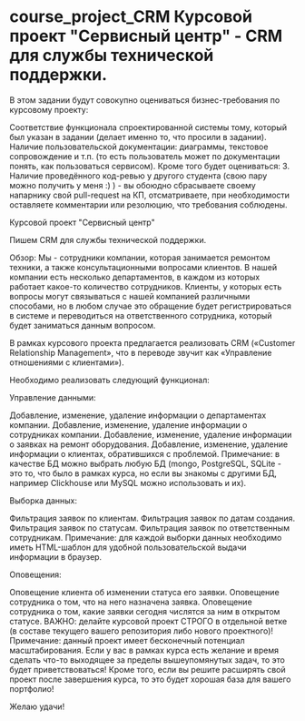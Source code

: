 # course_project_CRM Курсовой проект "Сервисный центр" - CRM для службы технической поддержки.


В этом задании будут совокупно оцениваться бизнес-требования по курсовому проекту:

Соответствие функционала спроектированной системы тому, который был указан в задании (делает именно то, что просили в задании).
Наличие пользовательской документации: диаграммы, текстовое сопровождение и т.п. (то есть пользователь может по документации понять, как пользоваться сервисом).
Кроме того будет оцениваться: 3. Наличие проведённого код-ревью у другого студента (свою пару можно получить у меня :) ) - вы обоюдно сбрасываете своему напарнику свой pull-request на КП, отсматриваете, при необходимости оставляете комментарии или резолюцию, что требования соблюдены.

Курсовой проект "Сервисный центр"

Пишем CRM для службы технической поддержки.

Обзор: Мы - сотрудники компании, которая занимается ремонтом техники, а также консультационными вопросами клиентов. В нашей компании есть несколько департаментов, в каждом из которых работает какое-то количество сотрудников. Клиенты, у которых есть вопросы могут связываться с нашей компанией различными способами, но в любом случае это обращение будет регистрироваться в системе и переводиться на ответственного сотрудника, который будет заниматься данным вопросом.

В рамках курсового проекта предлагается реализовать CRM («Customer Relationship Management», что в переводе звучит как «Управление отношениями с клиентами»).

Необходимо реализовать следующий функционал:

Управление данными:

Добавление, изменение, удаление информации о департаментах компании.
Добавление, изменение, удаление информации о сотрудниках компании.
Добавление, изменение, удаление информации о заявках на ремонт оборудования.
Добавление, изменение, удаление информации о клиентах, обратившихся с проблемой.
Примечание: в качестве БД можно выбрать любую БД (mongo, PostgreSQL, SQLite - это то, что было в рамках курса, но если вы знакомы с другими БД, например Clickhouse или MySQL можно использовать и их).

Выборка данных:

Фильтрация заявок по клиентам.
Фильтрация заявок по датам создания.
Фильтрация заявок по статусам.
Фильтрация заявок по ответственным сотрудникам.
Примечание: для каждой выборки данных необходимо иметь HTML-шаблон для удобной пользовательской выдачи информации в браузер.

Оповещения:

Оповещение клиента об изменении статуса его заявки.
Оповещение сотрудника о том, что на него назначена заявка.
Оповещение сотрудника о том, какие заявки сегодня числятся за ним в открытом статусе.
ВАЖНО: делайте курсовой проект СТРОГО в отдельной ветке (в составе текущего вашего репозитория либо нового проектного)! Примечание: данный проект имеет бесконечный потенциал масштабирования. Если у вас в рамках курса есть желание и время сделать что-то выходящее за пределы вышеупомянутых задач, то это будет приветствоваться! Кроме того, если вы решите расширять свой проект после завершения курса, то это будет хорошая база для вашего портфолио!

Желаю удачи!
